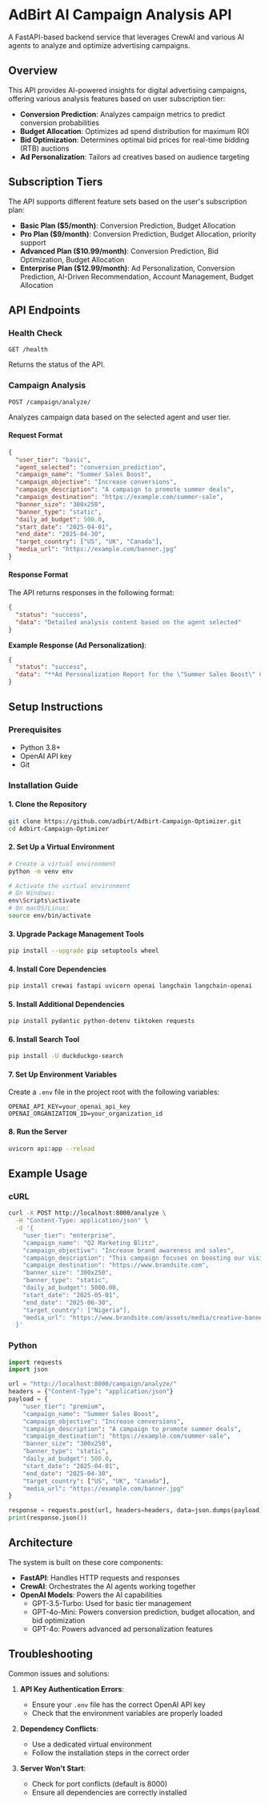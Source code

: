 # AdBirt AI Campaign Analysis API

A FastAPI-based backend service that leverages CrewAI and various AI agents to analyze and optimize advertising campaigns.

## Overview

This API provides AI-powered insights for digital advertising campaigns, offering various analysis features based on user subscription tier:

- **Conversion Prediction**: Analyzes campaign metrics to predict conversion probabilities
- **Budget Allocation**: Optimizes ad spend distribution for maximum ROI
- **Bid Optimization**: Determines optimal bid prices for real-time bidding (RTB) auctions
- **Ad Personalization**: Tailors ad creatives based on audience targeting

## Subscription Tiers

The API supports different feature sets based on the user's subscription plan:

- **Basic Plan ($5/month)**: Conversion Prediction, Budget Allocation
- **Pro Plan ($9/month)**: Conversion Prediction, Budget Allocation, priority support
- **Advanced Plan ($10.99/month)**: Conversion Prediction, Bid Optimization, Budget Allocation
- **Enterprise Plan ($12.99/month)**: Ad Personalization, Conversion Prediction, AI-Driven Recommendation, Account Management, Budget Allocation

## API Endpoints

### Health Check
```
GET /health
```
Returns the status of the API.

### Campaign Analysis
```
POST /campaign/analyze/
```
Analyzes campaign data based on the selected agent and user tier.

#### Request Format
```json
{
  "user_tier": "basic",
  "agent_selected": "conversion_prediction",
  "campaign_name": "Summer Sales Boost",
  "campaign_objective": "Increase conversions",
  "campaign_description": "A campaign to promote summer deals",
  "campaign_destination": "https://example.com/summer-sale",
  "banner_size": "300x250",
  "banner_type": "static",
  "daily_ad_budget": 500.0,
  "start_date": "2025-04-01",
  "end_date": "2025-04-30",
  "target_country": ["US", "UK", "Canada"],
  "media_url": "https://example.com/banner.jpg"
}
```

#### Response Format
The API returns responses in the following format:

```json
{
  "status": "success",
  "data": "Detailed analysis content based on the agent selected"
}
```

**Example Response (Ad Personalization)**:
```json
{
  "status": "success",
  "data": "**Ad Personalization Report for the \"Summer Sales Boost\" Campaign**\n\n**1. Recommended Creative Variations:**\n- **Dynamic Imagery:** Incorporate dynamic elements in the static banner, such as rotating images of various summer products, to capture different interests within the audience.\n- **Localized Content:** Create variations of the ad that include localized images or references to cultural symbols relevant to the US, UK, and Canada. For instance, featuring iconic summer locations or events from each country.\n- **Personalized Messaging:** Use personalized text overlays that address the specific audience segment, such as \"Enjoy Summer in [Country] with Our Exclusive Deals!\"\n\n**2. Expected Engagement Improvements:**\n- By integrating dynamic imagery and localized content, we anticipate an increase in engagement by approximately 15-20%, as these elements resonate more effectively with the audience's cultural and personal preferences.\n- Personalized messaging is expected to enhance the click-through rate (CTR) from 1.5% to potentially 2.0%, improving the overall interaction with the ad.\n\n**3. AI-Driven Insights for Content Tailoring:**\n- **User Behavior Analysis:** Utilize AI tools to analyze user interaction data, identifying patterns that can inform future creative adjustments. For instance, if a particular product image receives higher engagement, prioritize it in future ads.\n- **Sentiment Analysis:** Implement AI-driven sentiment analysis on feedback or comments related to the campaign to gauge audience reactions and adapt the messaging accordingly.\n- **Predictive Engagement Models:** Deploy AI models to predict which creative elements are likely to perform best based on historical data and current trends, allowing for proactive adjustments.\n\n**4. Creative Insights for Better Engagement:**\n- **Color Psychology:** Use bright, summer-themed colors that evoke a sense of excitement and urgency, encouraging users to engage with the ad.\n- **Call-to-Action (CTA) Optimization:** Test different CTAs, such as \"Shop Now,\" \"Discover Deals,\" or \"Uncover Savings,\" to determine which generates the highest response rate.\n- **Visual Hierarchy:** Ensure that the most critical information, such as discounts or limited-time offers, is prominently displayed to capture attention immediately.\n\nBy implementing these personalized ad variations and leveraging AI-driven insights, the \"Summer Sales Boost\" campaign is poised to significantly enhance its engagement and conversion rates. This approach not only aligns with the campaign's objective to increase conversions but also maximizes the effectiveness of the allocated budget, ensuring a robust return on investment."
}
```

## Setup Instructions

### Prerequisites
- Python 3.8+
- OpenAI API key
- Git

### Installation Guide

#### 1. Clone the Repository
```bash
git clone https://github.com/adbirt/Adbirt-Campaign-Optimizer.git
cd Adbirt-Campaign-Optimizer
```

#### 2. Set Up a Virtual Environment
```bash
# Create a virtual environment
python -m venv env

# Activate the virtual environment
# On Windows:
env\Scripts\activate
# On macOS/Linux:
source env/bin/activate
```

#### 3. Upgrade Package Management Tools
```bash
pip install --upgrade pip setuptools wheel
```

#### 4. Install Core Dependencies
```bash
pip install crewai fastapi uvicorn openai langchain langchain-openai
```

#### 5. Install Additional Dependencies
```bash
pip install pydantic python-dotenv tiktoken requests
```

#### 6. Install Search Tool
```bash
pip install -U duckduckgo-search
```

#### 7. Set Up Environment Variables
Create a `.env` file in the project root with the following variables:
```
OPENAI_API_KEY=your_openai_api_key
OPENAI_ORGANIZATION_ID=your_organization_id
```

#### 8. Run the Server
```bash
uvicorn api:app --reload
```

## Example Usage

### cURL

```bash
curl -X POST http://localhost:8000/analyze \
  -H "Content-Type: application/json" \
  -d '{
    "user_tier": "enterprise",
    "campaign_name": "Q2 Marketing Blitz",
    "campaign_objective": "Increase brand awareness and sales",
    "campaign_description": "This campaign focuses on boosting our visibility and driving conversions through targeted digital marketing strategies.",
    "campaign_destination": "https://www.brandsite.com",
    "banner_size": "300x250",
    "banner_type": "static",
    "daily_ad_budget": 5000.00,
    "start_date": "2025-05-01",
    "end_date": "2025-06-30",
    "target_country": ["Nigeria"],
    "media_url": "https://www.brandsite.com/assets/media/creative-banner.jpg"
  }'
```

### Python

```python
import requests
import json

url = "http://localhost:8000/campaign/analyze/"
headers = {"Content-Type": "application/json"}
payload = {
    "user_tier": "premium",
    "campaign_name": "Summer Sales Boost",
    "campaign_objective": "Increase conversions",
    "campaign_description": "A campaign to promote summer deals",
    "campaign_destination": "https://example.com/summer-sale",
    "banner_size": "300x250",
    "banner_type": "static",
    "daily_ad_budget": 500.0,
    "start_date": "2025-04-01",
    "end_date": "2025-04-30",
    "target_country": ["US", "UK", "Canada"],
    "media_url": "https://example.com/banner.jpg"
}

response = requests.post(url, headers=headers, data=json.dumps(payload))
print(response.json())
```

## Architecture

The system is built on these core components:
- **FastAPI**: Handles HTTP requests and responses
- **CrewAI**: Orchestrates the AI agents working together
- **OpenAI Models**: Powers the AI capabilities
  - GPT-3.5-Turbo: Used for basic tier management
  - GPT-4o-Mini: Powers conversion prediction, budget allocation, and bid optimization
  - GPT-4o: Powers advanced ad personalization features

## Troubleshooting

Common issues and solutions:

1. **API Key Authentication Errors**:
   - Ensure your `.env` file has the correct OpenAI API key
   - Check that the environment variables are properly loaded

2. **Dependency Conflicts**:
   - Use a dedicated virtual environment
   - Follow the installation steps in the correct order

3. **Server Won't Start**:
   - Check for port conflicts (default is 8000)
   - Ensure all dependencies are correctly installed
